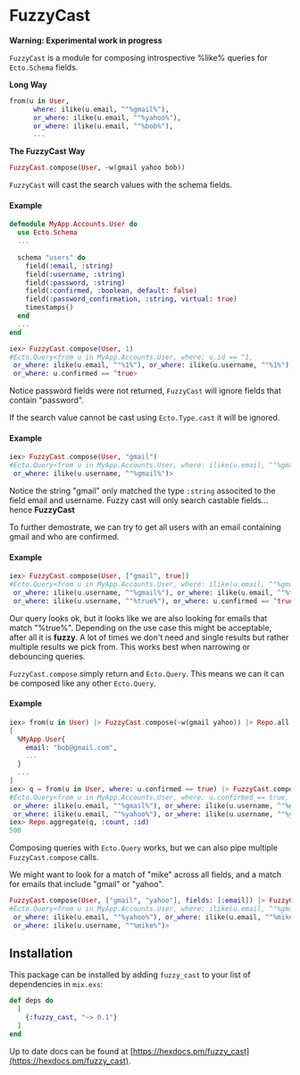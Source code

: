 # FuzzyCast
**Warning: Experimental work in progress**

`FuzzyCast` is a module for composing introspective %like% queries for `Ecto.Schema` fields.

**Long Way**
```elixir
from(u in User,
      where: ilike(u.email, ^"%gmail%"),
      or_where: ilike(u.email, ^"%yahoo%"),
      or_where: ilike(u.email, ^"%bob%"),
      ...
```

**The FuzzyCast Way**
```elixir
FuzzyCast.compose(User, ~w(gmail yahoo bob))
```

`FuzzyCast` will cast the search values with the schema fields.

#### Example
```elixir
defmodule MyApp.Accounts.User do
  use Ecto.Schema
  ...
  
  schema "users" do
    field(:email, :string)
    field(:username, :string)
    field(:password, :string)
    field(:confirmed, :boolean, default: false)
    field(:password_confirmation, :string, virtual: true)
    timestamps()
  end
  ...
end

iex> FuzzyCast.compose(User, 1)
#Ecto.Query<from u in MyApp.Accounts.User, where: u.id == ^1,
 or_where: ilike(u.email, ^"%1%"), or_where: ilike(u.username, ^"%1%"),
 or_where: u.confirmed == ^true>
```
Notice password fields were not returned, `FuzzyCast` will ignore fields that contain "password".

If the search value cannot be cast using `Ecto.Type.cast` it will be ignored. 

#### Example
```elixir
iex> FuzzyCast.compose(User, "gmail")
#Ecto.Query<from u in MyApp.Accounts.User, where: ilike(u.email, ^"%gmail%"),
 or_where: ilike(u.username, ^"%gmail%")>
```
Notice the string "gmail" only matched the type `:string` associted to the field email and username. Fuzzy cast will only search castable fields... hence **FuzzyCast** 

To further demostrate, we can try to get all users with an email containing gmail and who are confirmed.

#### Example
```elixir
iex> FuzzyCast.compose(User, ["gmail", true])
#Ecto.Query<from u in MyApp.Accounts.User, where: ilike(u.email, ^"%gmail%"),
 or_where: ilike(u.username, ^"%gmail%"), or_where: ilike(u.email, ^"%true%"),
 or_where: ilike(u.username, ^"%true%"), or_where: u.confirmed == ^true>

```
Our query looks ok, but it looks like we are also looking for emails that match "%true%". Depending on the use case this might be acceptable, after all it is **fuzzy**. A lot of times we don't need and single results but rather multiple results we pick from. This works best when narrowing or debouncing queries.

`FuzzyCast.compose` simply return and `Ecto.Query`. This means we can it can be composed like any other `Ecto.Query`.

#### Example
```elixir
iex> from(u in User) |> FuzzyCast.compose(~w(gmail yahoo)) |> Repo.all
[
  %MyApp.User{
    email: "bob@gmail.com",
    ...
  }
  ...
]
iex> q = from(u in User, where: u.confirmed == true) |> FuzzyCast.compose(["gmail", "yahoo"])
#Ecto.Query<from u in MyApp.Accounts.User, where: u.confirmed == true,
 or_where: ilike(u.email, ^"%gmail%"), or_where: ilike(u.username, ^"%gmail%"),
 or_where: ilike(u.email, ^"%yahoo%"), or_where: ilike(u.username, ^"%yahoo%")>
iex> Repo.aggregate(q, :count, :id)
500
```

Composing queries with `Ecto.Query` works, but we can also pipe multiple `FuzzyCast.compose` calls. 

We might want to look for a match of "mike" across all fields, and a match for emails that include "gmail" or "yahoo".

```elixir 
FuzzyCast.compose(User, ["gmail", "yahoo"], fields: [:email]) |> FuzzyCast.compose("mike")
#Ecto.Query<from u in MyApp.Accounts.User, where: ilike(u.email, ^"%gmail%"),
 or_where: ilike(u.email, ^"%yahoo%"), or_where: ilike(u.email, ^"%mike%"),
 or_where: ilike(u.username, ^"%mike%")>

```

## Installation

This package can be installed by adding `fuzzy_cast` to your list of dependencies in `mix.exs`:

```elixir
def deps do
  [
    {:fuzzy_cast, "~> 0.1"}
  ]
end
```

Up to date docs can be found at [https://hexdocs.pm/fuzzy_cast](https://hexdocs.pm/fuzzy_cast).

